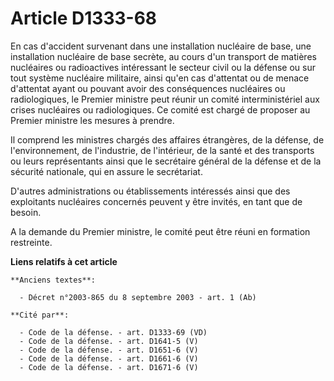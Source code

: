 # Article D1333-68

En cas d'accident survenant dans une installation nucléaire de base, une installation nucléaire de base secrète, au cours
d'un transport de matières nucléaires ou radioactives intéressant le secteur civil ou la défense ou sur tout système
nucléaire militaire, ainsi qu'en cas d'attentat ou de menace d'attentat ayant ou pouvant avoir des conséquences nucléaires ou
radiologiques, le Premier ministre peut réunir un comité interministériel aux crises nucléaires ou radiologiques. Ce comité
est chargé de proposer au Premier ministre les mesures à prendre. 

Il comprend les ministres chargés des affaires étrangères, de la défense, de l'environnement, de l'industrie, de l'intérieur,
de la santé et des transports ou leurs représentants ainsi que le     secrétaire général de la défense et de la sécurité
nationale, qui en assure le secrétariat.

D'autres administrations ou établissements intéressés ainsi que des exploitants nucléaires concernés peuvent y être invités,
en tant que de besoin.

A la demande du Premier ministre, le comité peut être réuni en formation restreinte.

**Liens relatifs à cet article**

	**Anciens textes**:

	  - Décret n°2003-865 du 8 septembre 2003 - art. 1 (Ab)

	**Cité par**:

	  - Code de la défense. - art. D1333-69 (VD)
	  - Code de la défense. - art. D1641-5 (V)
	  - Code de la défense. - art. D1651-6 (V)
	  - Code de la défense. - art. D1661-6 (V)
	  - Code de la défense. - art. D1671-6 (V)
